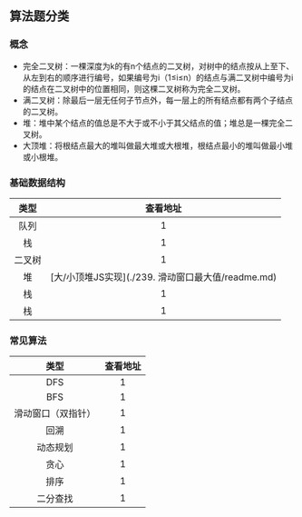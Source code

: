 ## 算法题分类

### 概念

- 完全二叉树：一棵深度为k的有n个结点的二叉树，对树中的结点按从上至下、从左到右的顺序进行编号，如果编号为i（1≤i≤n）的结点与满二叉树中编号为i的结点在二叉树中的位置相同，则这棵二叉树称为完全二叉树。
- 满二叉树：除最后一层无任何子节点外，每一层上的所有结点都有两个子结点的二叉树。
- 堆：堆中某个结点的值总是不大于或不小于其父结点的值；堆总是一棵完全二叉树。
- 大顶堆：将根结点最大的堆叫做最大堆或大根堆，根结点最小的堆叫做最小堆或小根堆。


### 基础数据结构

|  类型   | 查看地址  |
|  :----:  | :----:  |
| 队列  | 1 |
| 栈  | 1 |
| 二叉树  | 1 |
| 堆  | [大/小顶堆JS实现](./239. 滑动窗口最大值/readme.md)|
| 栈  | 1 |
| 栈  | 1 |


### 常见算法

|  类型   | 查看地址  |
|  :----:  | :----:  |
| DFS  | 1 |
| BFS  | 1 |
| 滑动窗口（双指针）  | 1 |
| 回溯  | 1 |
| 动态规划  | 1 |
| 贪心  | 1 |
| 排序  | 1 |
| 二分查找  | 1 |
